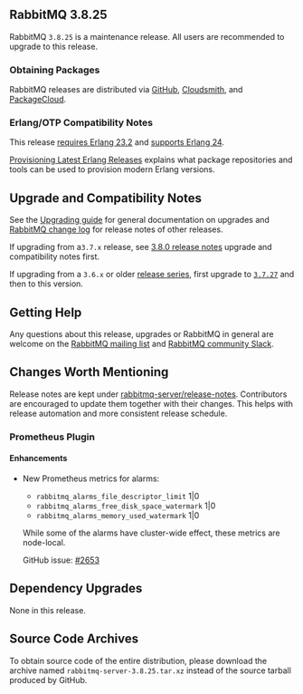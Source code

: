 ## RabbitMQ 3.8.25

RabbitMQ `3.8.25` is a maintenance release.
All users are recommended to upgrade to this release.

### Obtaining Packages

RabbitMQ releases are distributed via [GitHub](https://github.com/rabbitmq/rabbitmq-server/releases), [Cloudsmith](https://cloudsmith.io/~rabbitmq/repos/),
and [PackageCloud](https://packagecloud.io/rabbitmq).

### Erlang/OTP Compatibility Notes

This release [requires Erlang 23.2](https://www.rabbitmq.com/which-erlang.html) and [supports Erlang 24](https://blog.rabbitmq.com/posts/2021/03/erlang-24-support-roadmap/).

[Provisioning Latest Erlang Releases](https://www.rabbitmq.com/which-erlang.html#erlang-repositories) explains
what package repositories and tools can be used to provision modern Erlang versions.


## Upgrade and Compatibility Notes

See the [Upgrading guide](https://www.rabbitmq.com/upgrade.html) for general documentation on upgrades and
[RabbitMQ change log](https://www.rabbitmq.com/changelog.html) for release notes of other releases.

If upgrading from a`3.7.x` release, see [3.8.0 release notes](https://github.com/rabbitmq/rabbitmq-server/releases/tag/v3.8.0)
upgrade and compatibility notes first.

If upgrading from a `3.6.x` or older [release series](https://www.rabbitmq.com/versions.html), first upgrade
to [`3.7.27`](https://github.com/rabbitmq/rabbitmq-server/releases/tag/v3.7.27) and then to this version.


## Getting Help

Any questions about this release, upgrades or RabbitMQ in general are welcome on the [RabbitMQ mailing list](https://groups.google.com/forum/#!forum/rabbitmq-users)
and [RabbitMQ community Slack](https://rabbitmq-slack.herokuapp.com/).


## Changes Worth Mentioning

Release notes are kept under [rabbitmq-server/release-notes](https://github.com/rabbitmq/rabbitmq-server/tree/v3.8.x/release-notes).
Contributors are encouraged to update them together with their changes.  This helps with release automation and more
consistent release schedule.


### Prometheus Plugin

#### Enhancements

 * New Prometheus metrics for alarms:
   * `rabbitmq_alarms_file_descriptor_limit` 1|0
   * `rabbitmq_alarms_free_disk_space_watermark` 1|0
   * `rabbitmq_alarms_memory_used_watermark` 1|0

   While some of the alarms have cluster-wide effect, these metrics are node-local.

   GitHub issue: [#2653](https://github.com/rabbitmq/rabbitmq-server/pull/2653)


## Dependency Upgrades

 None in this release.


## Source Code Archives

To obtain source code of the entire distribution, please download the archive named `rabbitmq-server-3.8.25.tar.xz`
instead of the source tarball produced by GitHub.

